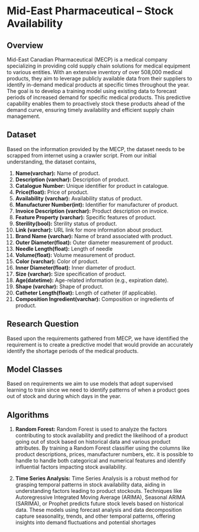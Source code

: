 
# Mid-East Pharmaceutical – Stock Availability



## Overview

Mid-East Canadian Pharmaceutical (MECP) is a medical company specializing in providing cold 
supply chain solutions for medical equipment to various entities. With an extensive inventory of 
over 508,000 medical products, they aim to leverage publicly available data from their suppliers 
to identify in-demand medical products at specific times throughout the year. The goal is to 
develop a training model using existing data to forecast periods of increased demand for specific 
medical products. This predictive capability enables them to proactively stock these products 
ahead of the demand curve, ensuring timely availability and efficient supply chain management.


## Dataset

Based on the information provided by the MECP, the dataset needs to be scrapped from internet 
using a crawler script. From our initial understanding, the dataset contains,

1. **Name(varchar):** Name of product.
2. **Description (varchar):** Description of product.
3. **Catalogue Number:** Unique identifier for product in catalogue.
4. **Price(float):** Price of product.
5. **Availability (varchar):** Availability status of product.
6. **Manufacturer Number(int):** Identifier for manufacturer of product.
7. **Invoice Description (varchar):** Product description on invoice.
8. **Feature Property (varchar):** Specific features of product.
9. **Sterility(bool):** Sterility status of product.
10. **Link (varchar):** URL link for more information about product.
11. **Brand Name (varchar):** Name of brand associated with product.
12. **Outer Diameter(float):** Outer diameter measurement of product.
13. **Needle Length(float):** Length of needle
14. **Volume(float):** Volume measurement of product.
15. **Color (varchar):** Color of product.
16. **Inner Diameter(float):** Inner diameter of product.
17. **Size (varchar):** Size specification of product.
18. **Age(datetime):** Age-related information (e.g., expiration date).
19. **Shape (varchar):** Shape of product.
20. **Catheter Length(float):** Length of catheter (if applicable).
21. **Composition Ingredient(varchar):** Composition or ingredients of product.


## Research Question

Based upon the requirements gathered from MECP, we have identified the requirement is to 
create a predictive model that would provide an accurately identify the shortage periods of the
medical products.


## Model Classes

Based on requirements we aim to use models that adopt supervised learning to train since we 
need to identify patterns of when a product goes out of stock and during which days in the year.


## Algorithms

1. **Random Forest:** Random Forest is used to analyze the factors contributing to stock 
availability and predict the likelihood of a product going out of stock based on historical 
data and various product attributes. By training a Random Forest classifier using the 
columns like product descriptions, prices, manufacturer numbers, etc. it is possible to 
handle to handle both categorical and numerical features and identify influential factors 
impacting stock availability.

2. **Time Series Analysis:** Time Series Analysis is a robust method for grasping temporal 
patterns in stock availability data, aiding in understanding factors leading to product 
stockouts. Techniques like Autoregressive Integrated Moving Average (ARIMA), Seasonal 
ARIMA (SARIMA), or Prophet predicts future stock levels based on historical data. These 
models using forecast analysis and data decomposition capture seasonality, trends, and 
other temporal patterns, offering insights into demand fluctuations and potential 
shortages
